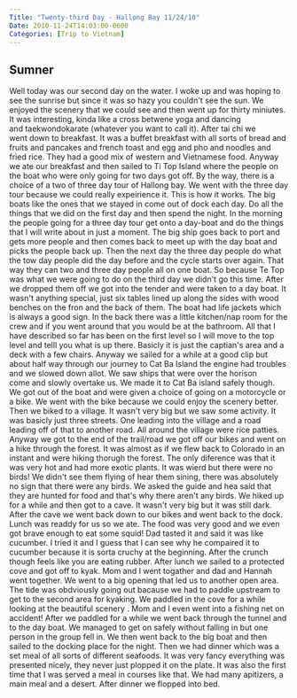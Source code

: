 ```yaml
---
Title: "Twenty-third Day - Hallong Bay 11/24/10"
Date: 2010-11-24T14:03:00-0600
Categories: [Trip to Vietnam]
---
```


## Sumner

Well today was our second day on the water. I woke up and was hoping to
see the sunrise but since it was so hazy you couldn't see the sun. We
enjoyed the scenery that we could see and then went up for thirty
miniutes. It was interesting, kinda like a cross betwene yoga and
dancing and taekwondokarate (whatever you want to call
it). After tai chi we went down to breakfast. It was a buffet breakfast
with all sorts of bread and fruits and pancakes and french toast and egg
and pho and noodles and fried rice. They had a good mix of western and
Vietnamese food. Anyway we ate our breakfast and then sailed to Ti Top
Island where the people on the boat who were only going for two days got
off. By the way, there is a choice of a two of three day tour of Hallong
bay. We went with the three day tour because we could really expeirience
it. This is how it works. The big boats like the ones that we stayed in
come out of dock each day. Do all the things that we did on the first
day and then spend the night. In the morning the people going for a
three day tour get onto a day-boat and do the things that I will write
about in just a moment. The big ship goes back to port and gets more
people and then comes back to meet up with the day boat and picks the
people back up. Then the next day the three day people do what the tow
day people did the day before and the cycle starts over again. That way
they can two and three day people all on one boat. So because Te Top was
what we were going to do on the third day we didn't go this time. After
we dropped them off we got into the tender and were taken to a day boat.
It wasn't anything special, just six tables lined up along the sides
with wood benches on the fron and the back of them. The boat had life
jackets which is always a good sign. In the back there was a little
kitchen/nap room for the crew and if you went around that you would be
at the bathroom. All that I have described so far has been on the first
level so I will move to the top level and telll you what is up there.
Basicly it is just the captian's area and a deck with a few chairs.
Anyway we sailed for a while at a good clip but about half way through
our journey to Cat Ba Island the engine had troubles and we slowed down
allot. We saw ships that were over the horison come and slowly overtake
us. We made it to Cat Ba island safely though. We got out of the boat
and were given a choice of going on a motorcycle or a bike. We went with
the bike because we could enjoy the scenery better. Then we biked to a
village. It wasn't very big but we saw some activity. It was basicly
just three streets. One leading into the village and a road leading off
of that to another road. All around the village were rice patties.
Anyway we got to the end of the trail/road we got off our bikes and went
on a hike through the forest. It was almost as if we flew back to
Colorado in an instant and were hiking thorugh the forest. The only
diference was that it was very hot and had more exotic plants. It was
wierd but there were no birds! We didn't see them flying of hear them
sining, there was absolutely no sign that there were any birds. We asked
the guide and hea said that they are hunted for food and that's why
there aren't any birds. We hiked up for a while and then got to a cave.
It wasn't very big but it was still dark. After the cave we went back
down to our bikes and went back to the dock. Lunch was readdy for us so
we ate. The food was very good and we even got brave enough to eat some
squid! Dad tasted it and said it was like cucumber. I tried it and I
guess that I can see why he compaired it to cucumber because it is sorta
cruchy at the beginning. After the crunch though feels like you are
eating rubber. After lunch we sailed to a protected cove and got off to
kyak. Mom and I went togather and dad and Hannah went together. We went
to a big opening that led us to another open area. The tide was
obdviously going out bacause we had to paddle upstream to get to the
second area for kyaking. We paddled in the cove for a while looking at
the beautiful scenery . Mom and I even went into a fishing net on
accident! After we paddled for a while we went back through the tunnel
and to the day boat. We managed to get on safely without falling in but
one person in the group fell in. We then went back to the big boat and
then sailed to the docking place for the night. Then we had dinner which
was a set meal of all sorts of different seafoods. It was very fancy
everything was presented nicely, they never just plopped it on the
plate. It was also the first time that I was served a meal in courses
like that. We had many apitizers, a main meal and a desert. After dinner
we flopped into bed.
